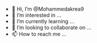 - 👋 Hi, I’m @Mohammedakrea9
- 👀 I’m interested in ...
- 🌱 I’m currently learning ...
- 💞️ I’m looking to collaborate on ...
- 📫 How to reach me ...

<!---
Mohammedakrea9/Mohammedakrea9 is a ✨ special ✨ repository because its `README.md` (this file) appears on your GitHub profile.
You can click the Preview link to take a look at your changes.
GCLHSFF5JRJOCJMIYOSJ3GDFRC2JJDEGXI4ECNG5KMROEARUKK42FZC2" }

  
